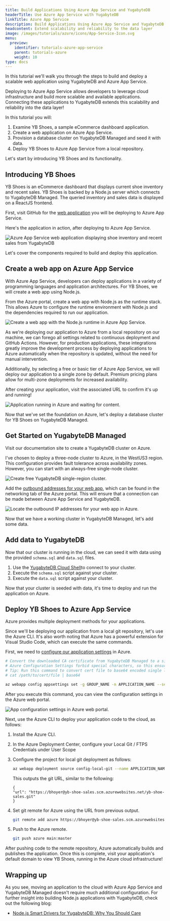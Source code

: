 ```yaml
---
title: Build Applications Using Azure App Service and YugabyteDB
headerTitle: Use Azure App Service with YugabyteDB
linkTitle: Azure App Service
description: Build Applications Using Azure App Service and YugabyteDB
headcontent: Extend scalability and reliability to the data layer
image: /images/tutorials/azure/icons/App-Service-Icon.svg
menu:
  preview:
    identifier: tutorials-azure-app-service
    parent: tutorials-azure
    weight: 10
type: docs
---
```


In this tutorial we'll walk you through the steps to build and deploy a scalable web application using YugabyteDB and Azure App Service.

Deploying to Azure App Service allows developers to leverage cloud infrastructure and build more scalable and available applications. Connecting these applications to YugabyteDB extends this scalability and reliability into the data layer!

In this tutorial you will:

1. Examine YB Shoes, a sample eCommerce dashboard application.
1. Create a web application on Azure App Service.
1. Provision a database cluster on YugabyteDB Managed and seed it with data.
1. Deploy YB Shoes to Azure App Service from a local repository.

Let's start by introducing YB Shoes and its functionality.

## Introducing YB Shoes

YB Shoes is an eCommerce dashboard that displays current shoe inventory and recent sales. YB Shoes is backed by a Node.js server which connects to YugabyteDB Managed. The queried inventory and sales data is displayed on a ReactJS frontend.

First, visit GitHub for the [web application](https://github.com/YugabyteDB-Samples/yugabytedb-azure-app-service-demo-nodejs) you will be deploying to Azure App Service.

Here's the application in action, after deploying to Azure App Service.

![Azure App Service web application displaying shoe inventory and recent sales from YugabyteDB](/images/tutorials/azure/azure-app-service/yb-shoes.png "Azure App Service web application displaying shoe inventory and recent sales from YugabyteDB")

Let's cover the components required to build and deploy this application.

## Create a web app on Azure App Service

With Azure App Service, developers can deploy applications in a variety of programming languages and application architectures. For YB Shoes, we will create a web app using Node.js.

From the Azure portal, create a web app with Node.js as the runtime stack. This allows Azure to configure the runtime environment with Node.js and the dependencies required to run our application.

![Create a web app with the Node.js runtime in Azure App Service.](/images/tutorials/azure/azure-app-service/azure-web-app.png "Create a web app with the Node.js runtime in Azure App Service.")

As we're deploying our application to Azure from a local repository on our machine, we can forego all settings related to continuous deployment and GitHub Actions. However, for production applications, these integrations greatly improve the development process by deploying applications to Azure automatically when the repository is updated, without the need for manual intervention.

Additionally, by selecting a free or basic tier of Azure App Service, we will deploy our application to a single zone by default. Premium pricing plans allow for multi-zone deployments for increased availability.

After creating your application, visit the associated URL to confirm it's up and running!

![Application running in Azure and waiting for content.](/images/tutorials/azure/azure-app-service/azure-app-running.png "Application running in Azure and waiting for content.")

Now that we've set the foundation on Azure, let's deploy a database cluster for YB Shoes on YugabyteDB Managed.

## Get Started on YugabyteDB Managed

Visit our documentation site to create a YugabyteDB cluster on Azure.

I've chosen to deploy a three-node cluster to Azure, in the WestUS3 region. This configuration provides fault tolerance across availability zones. However, you can start with an always-free single-node cluster.

![Create free YugabyteDB single-region cluster.](/images/tutorials/azure/azure-app-service/yb-create-cluster.png "Create free YugabyteDB single-region cluster.")

Add the [outbound addresses for your web app](https://learn.microsoft.com/en-us/azure/app-service/overview-inbound-outbound-ips), which can be found in the networking tab of the Azure portal. This will ensure that a connection can be made between Azure App Service and YugabyteDB.

![Locate the outbound IP addresses for your web app in Azure.](/images/tutorials/azure/azure-app-service/azure-outbound-traffic.png "Locate the outbound IP addresses for your web app in Azure.")

Now that we have a working cluster in YugabyteDB Managed, let's add some data.

## Add data to YugabyteDB

Now that our cluster is running in the cloud, we can seed it with data using the provided `schema.sql` and `data.sql` files.

1. Use the [YugabyteDB Cloud Shell](https://docs.yugabyte.com/preview/yugabyte-cloud/cloud-connect/connect-cloud-shell/)to connect to your cluster.
1. Execute the `schema.sql` script against your cluster.
1. Execute the `data.sql` script against your cluster.

Now that your cluster is seeded with data, it's time to deploy and run the application on Azure.

## Deploy YB Shoes to Azure App Service

Azure provides multiple deployment methods for your applications.

Since we'll be deploying our application from a local git repository, let's use the Azure CLI. It's also worth noting that Azure has a powerful extension for Visual Studio Code, which can execute the same commands.

First, we need to [configure our application settings](https://learn.microsoft.com/en-us/cli/azure/webapp/config/appsettings?view=azure-cli-latest) in Azure.

```sh
# Convert the downloaded CA certificate from YugabyteDB Managed to a single line string, then Base64 encode it
# Azure Configuration Settings forbid special characters, so this ensures the cert can be passed properly to our application
# Tip: Run this command to convert cert file to base64 encoded single line string:
# cat /path/to/cert/file | base64

az webapp config appsettings set -g GROUP_NAME -n APPLICATION_NAME --setting DB_HOST=[YB_DB_HOST] DB_USERNAME=admin DB_PASSWORD=[YB_DB_PASSWORD] DB_CERTIFICATE=[BASE_64_ENCODED_DB_CERTIFICATE]
```

After you execute this command, you can view the configuration settings in the Azure web portal.

![App configuration settings in Azure web portal.](/images/tutorials/azure/azure-app-service/azure-configuration.png "App configuration settings in Azure web portal.")

Next, use the Azure CLI to deploy your application code to the cloud, as follows:

1. Install the Azure CLI.
1. In the Azure Deployment Center, configure your Local Git / FTPS Credentials under User Scope
1. Configure the project for local git deployment as follows:

    ```sh
    az webapp deployment source config-local-git --name APPLICATION_NAME --resource-group RESOURCE_GROUP
    ```

    This outputs the git URL, similar to the following:

    ```output
    {
    "url": "https://bhoyer@yb-shoe-sales.scm.azurewebsites.net/yb-shoe-sales.git"
    }
    ```

1. Set git remote for Azure using the URL from previous output.

    ```sh
    git remote add azure https://bhoyer@yb-shoe-sales.scm.azurewebsites.net/yb-shoe-sales.git
    ```

1. Push to the Azure remote.

    ```sh
    git push azure main:master
    ```

After pushing code to the remote repository, Azure automatically builds and publishes the application. Once this is complete, visit your application's default domain to view YB Shoes, running in the Azure cloud infrastructure!

## Wrapping up

As you see, moving an application to the cloud with Azure App Service and YugabyteDB Managed doesn't require much additional configuration. For further insight into building Node.js applications with YugabyteDB, check out the following blog:

- [Node.js Smart Drivers for YugabyteDB: Why You Should Care](https://www.yugabyte.com/blog/node-js-smart-drivers-for-yugabytedb/)
